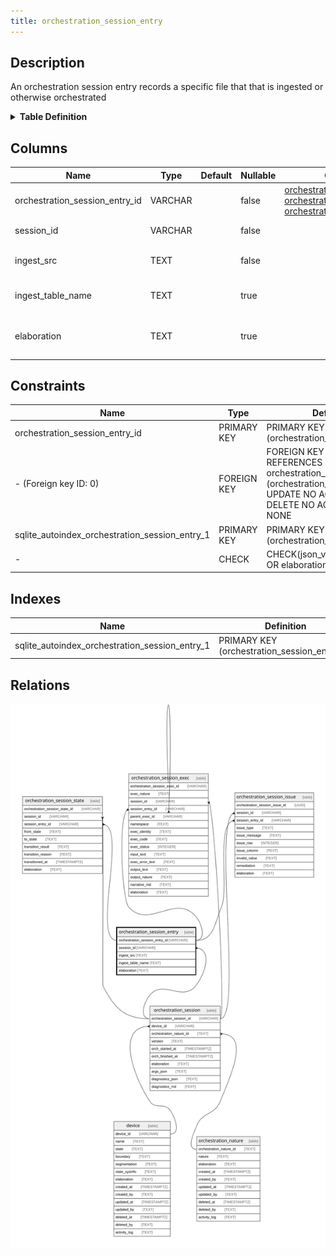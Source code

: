 ```yaml
---
title: orchestration_session_entry
---
```



## Description

An orchestration session entry records a specific file that that is ingested or otherwise orchestrated

<details>
<summary><strong>Table Definition</strong></summary>

```sql
CREATE TABLE "orchestration_session_entry" (
    "orchestration_session_entry_id" VARCHAR PRIMARY KEY NOT NULL,
    "session_id" VARCHAR NOT NULL,
    "ingest_src" TEXT NOT NULL,
    "ingest_table_name" TEXT,
    "elaboration" TEXT CHECK(json_valid(elaboration) OR elaboration IS NULL),
    FOREIGN KEY("session_id") REFERENCES "orchestration_session"("orchestration_session_id")
)
```

</details>

## Columns

| Name                           | Type    | Default | Nullable | Children                                                                                                                                                                                | Parents                                           | Comment                                                                       |
| ------------------------------ | ------- | ------- | -------- | --------------------------------------------------------------------------------------------------------------------------------------------------------------------------------------- | ------------------------------------------------- | ----------------------------------------------------------------------------- |
| orchestration_session_entry_id | VARCHAR |         | false    | [orchestration_session_state](/surveilr/reference/db/surveilr-state-schema/orchestration_session_state) [orchestration_session_exec](/surveilr/reference/db/surveilr-state-schema/orchestration_session_exec) [orchestration_session_issue](/surveilr/reference/db/surveilr-state-schema/orchestration_session_issue) |                                                   | orchestration_session_entry primary key and internal label (UUID)             |
| session_id                     | VARCHAR |         | false    |                                                                                                                                                                                         | [orchestration_session](/surveilr/reference/db/surveilr-state-schema/orchestration_session) | orchestration_session row this entry describes                                |
| ingest_src                     | TEXT    |         | false    |                                                                                                                                                                                         |                                                   | The name of the file or URI of the source of the ingestion                    |
| ingest_table_name              | TEXT    |         | true     |                                                                                                                                                                                         |                                                   | If the ingestion was done into a temp or actual table, this is the table name |
| elaboration                    | TEXT    |         | true     |                                                                                                                                                                                         |                                                   | JSON governance data (description, documentation, usage, etc. in JSON)        |

## Constraints

| Name                                           | Type        | Definition                                                                                                                              |
| ---------------------------------------------- | ----------- | --------------------------------------------------------------------------------------------------------------------------------------- |
| orchestration_session_entry_id                 | PRIMARY KEY | PRIMARY KEY (orchestration_session_entry_id)                                                                                            |
| - (Foreign key ID: 0)                          | FOREIGN KEY | FOREIGN KEY (session_id) REFERENCES orchestration_session (orchestration_session_id) ON UPDATE NO ACTION ON DELETE NO ACTION MATCH NONE |
| sqlite_autoindex_orchestration_session_entry_1 | PRIMARY KEY | PRIMARY KEY (orchestration_session_entry_id)                                                                                            |
| -                                              | CHECK       | CHECK(json_valid(elaboration) OR elaboration IS NULL)                                                                                   |

## Indexes

| Name                                           | Definition                                   |
| ---------------------------------------------- | -------------------------------------------- |
| sqlite_autoindex_orchestration_session_entry_1 | PRIMARY KEY (orchestration_session_entry_id) |

## Relations

![er](../../../../../../assets/orchestration_session_entry.svg)

